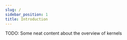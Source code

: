 ```yaml
---
slug: /
sidebar_position: 1
title: Introduction
---
```


TODO: Some neat content about the overview of kernels
